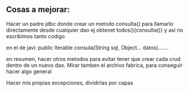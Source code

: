 ## Cosas a mejorar:
Hacer un padre jdbc donde crear un metodo consulta() para llamarlo directamente desde cualquier dao ej obtenet todos(){consulta()} y asi no escribimos tanto codigo

en el de javi: public Iterable<T> consula(String sql, Object... datos).......

en resumen, hacer otros metodos para evitar tener que crear cada crud dentro de un nuevo dao.
Mirar tamben el archivo fabrica, para conseguir hacer algo general

Hacer mis propias excepciones, dividirlas por capas